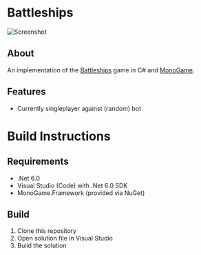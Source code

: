 # Battleships

![Screenshot](https://rumkugel13.github.io/content/images/battleships_screenshot.png)

## About
An implementation of the [Battleships](https://en.wikipedia.org/wiki/Battleship_(game)) game in C# and [MonoGame](https://www.monogame.net/).

## Features
- Currently singleplayer against (random) bot

# Build Instructions

## Requirements
- .Net 6.0
- Visual Studio (Code) with .Net 6.0 SDK
- MonoGame.Framework (provided via NuGet)

## Build
1. Clone this repository
2. Open solution file in Visual Studio
3. Build the solution
